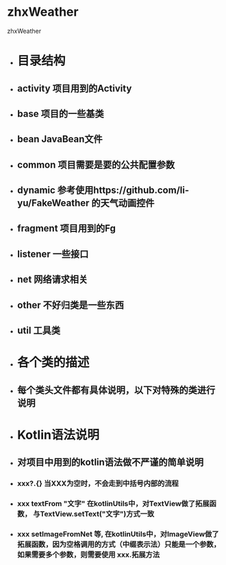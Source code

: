 # zhxWeather
zhxWeather
* # 目录结构
* ## activity 项目用到的Activity
* ## base 项目的一些基类
* ## bean JavaBean文件
* ## common 项目需要是要的公共配置参数
* ## dynamic 参考使用https://github.com/li-yu/FakeWeather 的天气动画控件
* ## fragment 项目用到的Fg
* ## listener 一些接口
* ## net 网络请求相关
* ## other 不好归类是一些东西
* ## util 工具类

* # 各个类的描述
* ## 每个类头文件都有具体说明，以下对特殊的类进行说明

* # Kotlin语法说明
* ## 对项目中用到的kotlin语法做不严谨的简单说明
* ### xxx?.{}  当XXX为空时，不会走到中括号内部的流程
* ### xxx textFrom "文字"  在kotlinUtils中，对TextView做了拓展函数， 与TextView.setText("文字")方式一致
* ### xxx setImageFromNet 等, 在kotlinUtils中，对ImageView做了拓展函数，因为空格调用的方式（中缀表示法）只能是一个参数，如果需要多个参数，则需要使用 xxx.拓展方法



